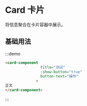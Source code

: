 # Card 卡片

将信息聚合在卡片容器中展示。
## 基础用法
:::demo
```html
<card-component
                title="测试"
                :show-button="true"
                button-text="操作"
              >
正文
</card-component>
```
:::

